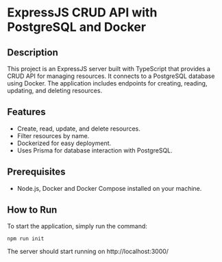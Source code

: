 # ExpressJS CRUD API with PostgreSQL and Docker

## Description
This project is an ExpressJS server built with TypeScript that provides a CRUD API for managing resources. It connects to a PostgreSQL database using Docker. The application includes endpoints for creating, reading, updating, and deleting resources.

## Features
- Create, read, update, and delete resources.
- Filter resources by name.
- Dockerized for easy deployment.
- Uses Prisma for database interaction with PostgreSQL.

## Prerequisites
- Node.js, Docker and Docker Compose installed on your machine.

## How to Run
To start the application, simply run the command:
```
npm run init
```
The server should start running on http://localhost:3000/
